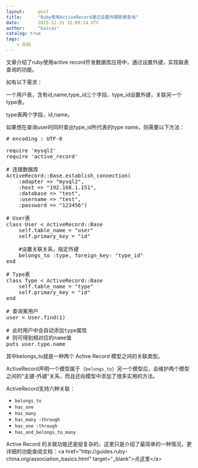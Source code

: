 ```yaml
---
layout:     post
title:      "Ruby使用ActiveRecord通过设置外键联表查询"
date:       2015-12-31 15:09:14 UTC
author:     "baicai"
catalog: true
tags:
    - 存档
---
```


文章介绍了ruby使用active record开发数据库应用中，通过设置外键，实现联表查询的功能。

如有以下需求：

一个用户表，含有id,name,type_id三个字段，type_id设置外键，关联另一个type表。

type表两个字段，id,name。

如果想在查询user时同时查出type_id所代表的type name，则需要以下方法：
<pre class="lang:ruby decode:true"># encoding : UTF-8

require 'mysql2'
require 'active_record'

# 连接数据库
ActiveRecord::Base.establish_connection(
	:adapter =&gt; "mysql2", 
	:host =&gt; "192.168.1.151", 
	:database =&gt; "test", 
	:username =&gt; "test", 
	:password =&gt; "123456")

# User表
class User &lt; ActiveRecord::Base
	self.table_name = "user"
	self.primary_key = "id"

	#设置关联关系，指定外键
	belongs_to :type, foreign_key: "type_id"
end

# Type表
class Type &lt; ActiveRecord::Base
	self.table_name = "type"
	self.primary_key = "id"
end

# 查询某用户
user = User.find(1)

# 此时用户中会自动添加type属性
# 则可得到相对应的name值
puts user.type.name</pre>
其中belongs_to就是一种两个 Active Record 模型之间的关联类型。

ActiveRecord声明一个模型属于（<code>belongs_to</code>）另一个模型后，会维护两个模型之间的“主键-外键”关系，而且还向模型中添加了很多实用的方法。

ActiveRecord支持六种关联：
<ul>
	<li><code>belongs_to</code></li>
	<li><code>has_one</code></li>
	<li><code>has_many</code></li>
	<li><code>has_many :through</code></li>
	<li><code>has_one :through</code></li>
	<li><code>has_and_belongs_to_many</code></li>
</ul>
Active Record 的关联功能还是挺复杂的，这里只是介绍了最简单的一种情况，更详细的功能查阅文档：&lt;a href="http://guides.ruby-china.org/association_basics.html" target="_blank">点这里&lt;/a>